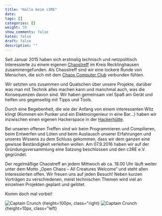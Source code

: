 ```yaml
---
title: "Hallo beim c3RE"
date:
tags: []
categories: []
weight: 50
show_comments: false
katex: false
draft: false
description: ""
---
```


Seit Januar 2015 haben sich erstmalig technisch und netzpolitisch Interessierte zu einem eigenen [Chaostreff](http://ccc.de/de/regional) im Kreis Recklinghausen zusammengefunden. Als Chaostreff sind wir eine lockere Runde von Menschen, die sich mit dem [Chaos Computer Club](https://de.wikipedia.org/wiki/Chaos_Computer_Club) verbunden fühlen.

Wir setzten uns zusammen und Quatschen über unsere Projekte, darüber was man mit Technik alles machen kann und manchmal auch, was die Konsequenzen davon sind. Wir haben gemeinsam viel Spaß am Gerät und helfen uns gegenseitig mit Tipps und Tools.

Durch eine Begebenheit, die wie der Anfang von einem interessanten Witz klingt (Kommen ein Punker und ein Elektroingenieur in eine Bar…) haben wir inzwischen einen eigenen Hackerspace in der [Hackerhütte](https://wiki.c3re.de/de/Chaostreff-Hackerhuette-c3RE/Hackerspace).

Bei unseren offenen Treffen sind wir beim Programmieren und Compilieren, beim Entwerfen und Löten und beim Austausch unserer Erfahrungen und unseres Wissens zu dem Schluss gekommen, dass wir dem ganzen eine gewisse Beständigkeit verleihen wollen. Am 07.9.2016 haben wir auf der Gründungsversammlung eine Satzung beschlossen und den c3RE e.V. gegründet.

Der regelmäßige Chaostreff an jedem Mittwoch ab ca. 18.00 Uhr läuft weiter unter dem Motto „Open Chaos – All Creatures Welcome“ und steht allen Interessierten offen. Wir freuen uns auf jeden Besuch! Neben kurzen Vorträgen zu verschiedenen, meist technischen Themen wird viel an einzelnen Projekten geplant und gelötet.

Komm doch mal vorbei!

![Captain Crunch](/img/crunch.webp)  {height=100px, class="right} 
![Captain Crunch](/img/crunch.webp)  {height=10px, class="left} 